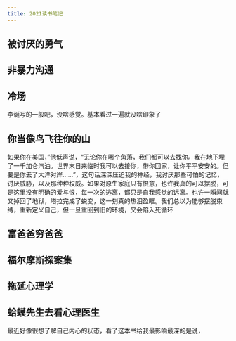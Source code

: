 ```yaml
---
title: 2021读书笔记
---
```


## 被讨厌的勇气

## 非暴力沟通

## 冷场
李诞写的一般吧，没啥感觉。基本看过一遍就没啥印象了

## 你当像鸟飞往你的山
如果你在美国，”他低声说，“无论你在哪个角落，我们都可以去找你。我在地下埋了一千加仑汽油。世界末日来临时我可以去接你，带你回家，让你平平安安的。但要是你去了大洋对岸……”，这句话深深压迫我的神经，我讨厌那些可怕的记忆，讨厌威胁，以及那种种权威。如果对原生家庭只有恨意，也许我真的可以摆脱，可是这里没有明确的爱与恨，每一次的逃离，都只是自我感觉的远离。也许一瞬间就又掉回了地狱，塔拉完成了蜕变，这一刻真的热泪盈眶。我们总以为能够摆脱束缚，重新定义自己，但一旦重回到旧的环境，又会陷入死循环

## 富爸爸穷爸爸

## 福尔摩斯探案集

## 拖延心理学

## 蛤蟆先生去看心理医生
最近好像很想了解自己内心的状态，看了这本书给我最影响最深的是说， 


